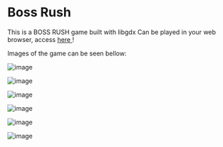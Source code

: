 # Boss Rush 

This is a BOSS RUSH game built with libgdx
Can be played in your web browser, access <a href="https://joaomazzarolo.itch.io/for-the-ruins-of-manjaro"> here <a>!


Images of the game can be seen bellow:

![image](https://github.com/Raaulsthub/java-boss-rush/assets/85199336/51540414-c311-4a56-8cbb-d3b31b09e873)

![image](https://github.com/Raaulsthub/java-boss-rush/assets/85199336/b7c9266a-7632-4967-8aee-be0db70b5021)

![image](https://github.com/Raaulsthub/java-boss-rush/assets/85199336/a99cf6bb-e00a-462e-9312-2e3f55eb0189)

![image](https://github.com/Raaulsthub/java-boss-rush/assets/85199336/c1aa6392-a146-42a8-a1f1-5c02dd0990a9)

![image](https://github.com/Raaulsthub/java-boss-rush/assets/85199336/fcbf3544-fe15-4738-934b-cc4814dc49e7)

![image](https://github.com/Raaulsthub/java-boss-rush/assets/85199336/3a475988-eb1c-43cb-8cfc-644851cd8a4f)
